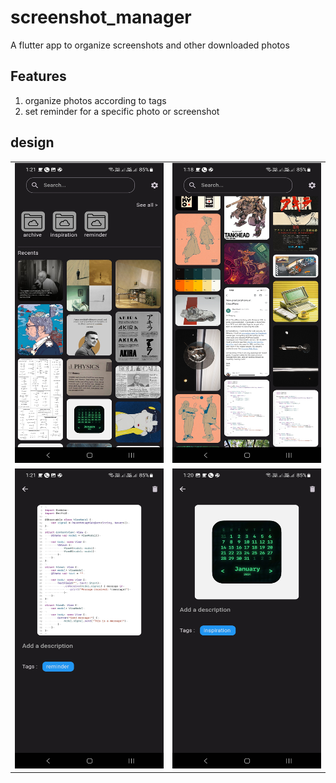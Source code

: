 # screenshot_manager

A flutter app to organize screenshots and other downloaded photos
## Features
1. organize photos according to tags
2. set reminder for a specific photo or screenshot

## design
<table>
  <tr>
    <td><img src="media\Screenshot_20240129_012112.jpg" width=270 height=480></td>
    <td><img src="media\Screenshot_20240129_011805.jpg" width=270 height=480></td>
  </tr>
    <tr>
    <td><img src="media\Screenshot_20240129_012147.jpg" width=270 height=480></td>
    <td><img src="media\Screenshot_20240129_012008.jpg" width=270 height=480></td>
  </tr>
 </table>
